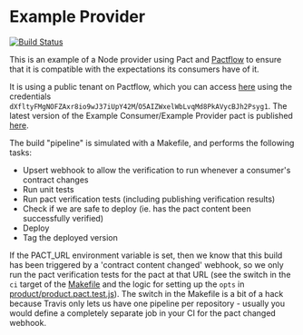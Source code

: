 # Example Provider

[![Build Status](https://travis-ci.com/pactflow/example-provider.svg?branch=master)](https://travis-ci.com/pactflow/example-provider)

This is an example of a Node provider using Pact and [Pactflow](https://pactflow.io) to ensure that it is compatible with the expectations its consumers have of it.

It is using a public tenant on Pactflow, which you can access [here](https://test.pact.dius.com.au) using the credentials `dXfltyFMgNOFZAxr8io9wJ37iUpY42M`/`O5AIZWxelWbLvqMd8PkAVycBJh2Psyg1`. The latest version of the Example Consumer/Example Provider pact is published [here](https://test.pact.dius.com.au/pacts/provider/pactflow-example-provider/consumer/pactflow-example-consumer/latest).

The build "pipeline" is simulated with a Makefile, and performs the following tasks:

* Upsert webhook to allow the verification to run whenever a consumer's contract changes
* Run unit tests
* Run pact verification tests (including publishing verification results)
* Check if we are safe to deploy (ie. has the pact content been successfully verified)
* Deploy
* Tag the deployed version

If the PACT_URL environment variable is set, then we know that this build has been triggered by a 'contract content changed' webhook, so we only run the pact verification tests for the pact at that URL (see the switch in the `ci` target of the [Makefile](Makefile) and the logic for setting up the `opts` in [product/product.pact.test.js](product/product.pact.test.js)). The switch in the Makefile is a bit of a hack because Travis only lets us have one pipeline per repository - usually you would define a completely separate job in your CI for the pact changed webhook.
